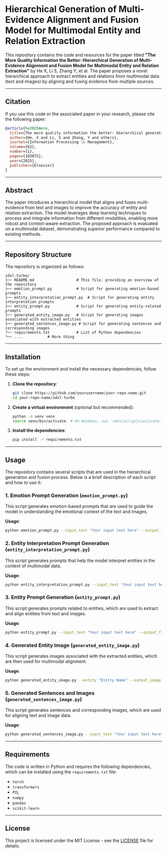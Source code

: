 
# Hierarchical Generation of Multi-Evidence Alignment and Fusion Model for Multimodal Entity and Relation Extraction

This repository contains the code and resources for the paper titled **"The More Quality Information the Better: Hierarchical Generation of Multi-Evidence Alignment and Fusion Model for Multimodal Entity and Relation Extraction"** by He X, Li S, Zhang Y, et al. The paper proposes a novel hierarchical approach to extract entities and relations from multimodal data (text and images) by aligning and fusing evidence from multiple sources.

---

## Citation
If you use this code or the associated paper in your research, please cite the following paper:

```bibtex
@article{he2025more,
  title={The more quality information the better: Hierarchical generation of multi-evidence alignment and fusion model for multimodal entity and relation extraction},
  author={He, X and Li, S and Zhang, Y and others},
  journal={Information Processing \& Management},
  volume={62},
  number={1},
  pages={103875},
  year={2025},
  publisher={Elsevier}
}
```

---

## Abstract
The paper introduces a hierarchical model that aligns and fuses multi-evidence from text and images to improve the accuracy of entity and relation extraction. The model leverages deep learning techniques to process and integrate information from different modalities, enabling more robust and context-aware extraction. The proposed approach is evaluated on a multimodal dataset, demonstrating superior performance compared to existing methods.

---

## Repository Structure
The repository is organized as follows:

```
sdxl-turbo/
├── README.md                   # This file, providing an overview of the repository
├── emotion_prompt.py           # Script for generating emotion-based prompts
├── entity_interpretation_prompt.py  # Script for generating entity interpretation prompts
├── entity_prompt.py            # Script for generating entity-related prompts
├── generated_entity_image.py   # Script for generating images associated with extracted entities
├── generated_sentences_image.py # Script for generating sentences and corresponding images
└── requirements.txt            # List of Python dependencies
└── ....           # More thing
```

---

## Installation
To set up the environment and install the necessary dependencies, follow these steps:

1. **Clone the repository**:
   ```bash
   git clone https://github.com/yourusername/your-repo-name.git
   cd your-repo-name/sdxl-turbo
   ```

2. **Create a virtual environment** (optional but recommended):
   ```bash
   python -m venv venv
   source venv/bin/activate  # On Windows, use `venv\Scripts\activate`
   ```

3. **Install the dependencies**:
   ```bash
   pip install -r requirements.txt
   ```

---

## Usage
The repository contains several scripts that are used in the hierarchical generation and fusion process. Below is a brief description of each script and how to use it:

### 1. Emotion Prompt Generation (`emotion_prompt.py`)
This script generates emotion-based prompts that are used to guide the model in understanding the emotional context of the text and images.

**Usage**:
```bash
python emotion_prompt.py --input_text "Your input text here" --output_file "emotion_prompts.json"
```

### 2. Entity Interpretation Prompt Generation (`entity_interpretation_prompt.py`)
This script generates prompts that help the model interpret entities in the context of multimodal data.

**Usage**:
```bash
python entity_interpretation_prompt.py --input_text "Your input text here" --output_file "entity_interpretation_prompts.json"
```

### 3. Entity Prompt Generation (`entity_prompt.py`)
This script generates prompts related to entities, which are used to extract and align entities from text and images.

**Usage**:
```bash
python entity_prompt.py --input_text "Your input text here" --output_file "entity_prompts.json"
```

### 4. Generated Entity Image (`generated_entity_image.py`)
This script generates images associated with the extracted entities, which are then used for multimodal alignment.

**Usage**:
```bash
python generated_entity_image.py --entity "Entity Name" --output_image "entity_image.png"
```

### 5. Generated Sentences and Images (`generated_sentences_image.py`)
This script generates sentences and corresponding images, which are used for aligning text and image data.

**Usage**:
```bash
python generated_sentences_image.py --input_text "Your input text here" --output_image "sentence_image.png"
```

---

## Requirements
The code is written in Python and requires the following dependencies, which can be installed using the `requirements.txt` file:

- `torch`
- `transformers`
- `PIL`
- `numpy`
- `pandas`
- `scikit-learn`

---

## License
This project is licensed under the MIT License - see the [LICENSE](LICENSE) file for details.
